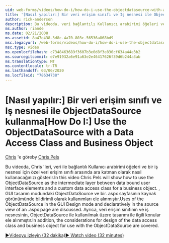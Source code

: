 ```yaml
---
uid: web-forms/videos/how-do-i/how-do-i-use-the-objectdatasource-with-a-data-access-class-and-business-object
title: '[Nasıl yapılır:] Bir veri erişim sınıfı ve Iş nesnesi ile ObjectDataSource kullanma | Microsoft Docs'
author: rick-anderson
description: Bu videoda, veri bağlantılı Kullanıcı arabirimi öğeleri ve özel veri Hes... gibi ObjectDataSource 'un ara katman olarak nasıl kullanılacağını gösterir.
ms.author: riande
ms.date: 02/21/2008
ms.assetid: 8a47e438-3d8c-4a70-803c-56536a868bd9
msc.legacyurl: /web-forms/videos/how-do-i/how-do-i-use-the-objectdatasource-with-a-data-access-class-and-business-object
msc.type: video
ms.openlocfilehash: c7348463689f3607b3e0d8f3e830cf634a44e3b2
ms.sourcegitcommit: e7e91932a6e91a63e2e46417626f39d6b244a3ab
ms.translationtype: MT
ms.contentlocale: tr-TR
ms.lasthandoff: 03/06/2020
ms.locfileid: "78634738"
---
```

# <a name="how-do-i-use-the-objectdatasource-with-a-data-access-class-and-business-object"></a><span data-ttu-id="67c66-103">[Nasıl yapılır:] Bir veri erişim sınıfı ve Iş nesnesi ile ObjectDataSource kullanma</span><span class="sxs-lookup"><span data-stu-id="67c66-103">[How Do I:] Use the ObjectDataSource with a Data Access Class and Business Object</span></span>

<span data-ttu-id="67c66-104">[Chris](https://twitter.com/chrispels) 'e göre</span><span class="sxs-lookup"><span data-stu-id="67c66-104">by [Chris Pels](https://twitter.com/chrispels)</span></span>

<span data-ttu-id="67c66-105">Bu videoda, Chris 'leri, veri ile bağlantılı Kullanıcı arabirimi öğeleri ve bir iş nesnesi için özel veri erişim sınıfı arasında ara katman olarak nasıl kullanacağınızı gösterir.</span><span class="sxs-lookup"><span data-stu-id="67c66-105">In this video Chris Pels will show how to use the ObjectDataSource as the intermediate layer between data bound user interface elements and a custom data access class for a business object.</span></span> <span data-ttu-id="67c66-106">, GUI tasarım modundaki ObjectDataSource ve bir. aspx sayfasının kaynak görünümünde bildirimli olarak kullanımları ele alınmıştır.</span><span class="sxs-lookup"><span data-stu-id="67c66-106">Uses of the ObjectDataSource in the GUI Design mode and declaratively in the source view of an .aspx page are discussed.</span></span> <span data-ttu-id="67c66-107">Ayrıca, veri erişim sınıfının ve iş nesnesinin, ObjectDataSource ile kullanılmak üzere tasarımı ile ilgili konular ele alınmıştır.</span><span class="sxs-lookup"><span data-stu-id="67c66-107">In addition, the considerations for design of the data access class and business object for use with the ObjectDataSource are covered.</span></span>

[<span data-ttu-id="67c66-108">&#9654;Videoyu izleyin (32 dakika)</span><span class="sxs-lookup"><span data-stu-id="67c66-108">&#9654; Watch video (32 minutes)</span></span>](https://channel9.msdn.com/Blogs/ASP-NET-Site-Videos/how-do-i-use-the-objectdatasource-with-a-data-access-class-and-business-object)
